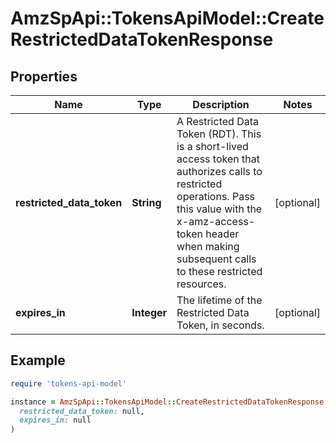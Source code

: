 # AmzSpApi::TokensApiModel::CreateRestrictedDataTokenResponse

## Properties

| Name | Type | Description | Notes |
| ---- | ---- | ----------- | ----- |
| **restricted_data_token** | **String** | A Restricted Data Token (RDT). This is a short-lived access token that authorizes calls to restricted operations. Pass this value with the x-amz-access-token header when making subsequent calls to these restricted resources. | [optional] |
| **expires_in** | **Integer** | The lifetime of the Restricted Data Token, in seconds. | [optional] |

## Example

```ruby
require 'tokens-api-model'

instance = AmzSpApi::TokensApiModel::CreateRestrictedDataTokenResponse.new(
  restricted_data_token: null,
  expires_in: null
)
```

